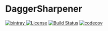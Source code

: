 # DaggerSharpener
[![bintray](https://api.bintray.com/packages/jeefo12/DaggerSharpener/daggersharpener-processor/images/download.svg) ](https://bintray.com/jeefo12/DaggerSharpener/daggersharpener-processor/_latestVersion)
[![License](https://img.shields.io/badge/License-Apache-blue.svg)](https://www.apache.org/licenses/LICENSE-2.0.html)
[![Build Status](https://travis-ci.org/AlexDochioiu/DaggerSharpener.svg?branch=master)](https://travis-ci.org/AlexDochioiu/DaggerSharpener)
[![codecov](https://codecov.io/gh/AlexDochioiu/DaggerSharpener/branch/master/graph/badge.svg)](https://codecov.io/gh/AlexDochioiu/DaggerSharpener)
